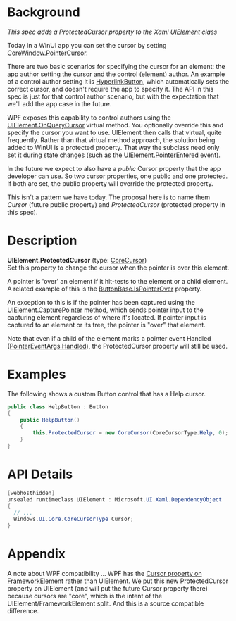 
# Background
_This spec adds a ProtectedCursor property to the Xaml [UIElement](https://docs.microsoft.com/uwp/api/Windows.UI.Xaml.UIElement) class_

Today in a WinUI app you can set the cursor by setting [CoreWindow.PointerCursor](https://docs.microsoft.com/uwp/api/Windows.UI.Core.CoreWindow.PointerCursor). 

There are two basic scenarios for specifying the cursor for an element: the app author setting the cursor and the control (element) author. An example of a control author setting it is [HyperlinkButton](http://msdn.microsoft.com/library/Microsoft.UI.Xaml.Controls.HyperlinkButton), which automatically sets the correct cursor, and doesn't require the app to specify it. The API in this spec is just for that control author scenario, but with the expectation that we'll add the app case in the future.

WPF exposes this capability to control authors using the [UIElement.OnQueryCursor](https://docs.microsoft.com/dotnet/api/System.Windows.UIElement.OnQueryCursor) virtual method. You optionally override this and specify the cursor you want to use. UIElement then calls that virtual, quite frequently. Rather than that virtual method approach, the solution being added to WinUI is a protected property. That way the subclass need only set it during state changes (such as the [UIElement.PointerEntered](https://docs.microsoft.com/uwp/api/Windows.UI.Xaml.UIElement.PointerEntered) event).

In the future we expect to also have a _public_ Cursor property that the app developer can use. So two cursor properties, one public and one protected. If both are set, the public property will override the protected property.

This isn't a pattern we have today. The proposal here is to name them *Cursor* (future public property) and *ProtectedCursor* (protected property in this spec).

# Description

**UIElement.ProtectedCursor** (type: [CoreCursor](https://docs.microsoft.com/uwp/api/Windows.UI.Core.CoreCursor))  
Set this property to change the cursor when the pointer is over this element.

A pointer is 'over' an element if it hit-tests to the element or a child element. A related example of this is the [ButtonBase.IsPointerOver](https://docs.microsoft.com/uwp/api/Windows.UI.Xaml.Controls.Primitives.ButtonBase.IsPointerOver) property.

An exception to this is if the pointer has been captured using the [UIElement.CapturePointer](https://docs.microsoft.com/uwp/api/Windows.UI.Xaml.UIElement.CapturePointer) method, which sends pointer input to the capturing element regardless of where it's located. If pointer input is captured to an element or its tree, the pointer is "over" that element.

Note that even if a child of the element marks a pointer event Handled ([PointerEventArgs.Handled](https://docs.microsoft.com/uwp/api/Windows.UI.Core.PointerEventArgs.Handled)), the ProtectedCursor property will still be used.

# Examples

The following shows a custom Button control that has a Help cursor.

```cs
public class HelpButton : Button
{
    public HelpButton()
    {
        this.ProtectedCursor = new CoreCursor(CoreCursorType.Help, 0);
    }
}
```

# API Details

```cs
[webhosthidden]
unsealed runtimeclass UIElement : Microsoft.UI.Xaml.DependencyObject
{
  // ...
  Windows.UI.Core.CoreCursorType Cursor;
}
```

# Appendix

A note about WPF compatibility ... WPF has the [Cursor property on FrameworkElement](https://docs.microsoft.com/dotnet/api/System.Windows.FrameworkElement.Cursor) rather than UIElement. We put this new ProtectedCursor property on UIElement (and will put the future Cursor property there) because cursors are "core", which is the intent of the UIElement/FrameworkElement split. And this is a source compatible difference.
